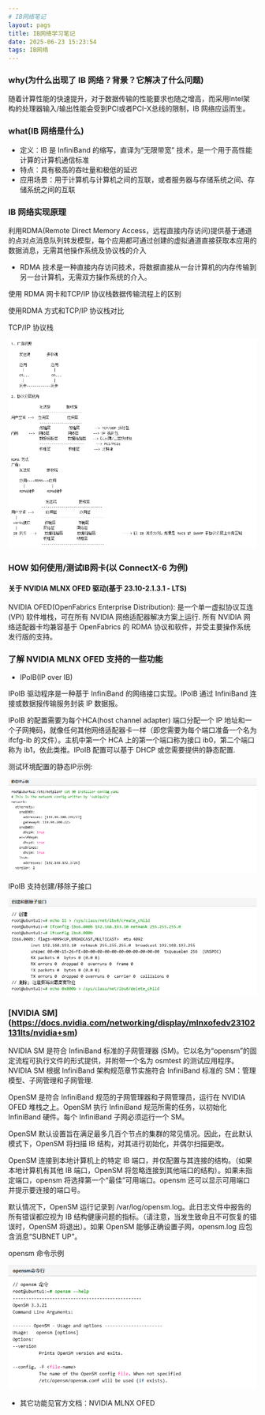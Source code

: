 ```yaml
---
# IB网络笔记
layout: pags
title: IB网络学习笔记
date: 2025-06-23 15:23:54
tags: IB网络
---
```


### why(为什么出现了 IB 网络？背景？它解决了什么问题)

随着计算性能的快速提升，对于数据传输的性能要求也随之增高，而采用Intel架构的处理器输入/输出性能会受到PCI或者PCI-X总线的限制，IB 网络应运而生。

### what(IB 网络是什么)

- 定义：IB 是 InfiniBand 的缩写，直译为“无限带宽” 技术，是一个用于高性能计算的计算机通信标准
- 特点：具有极高的吞吐量和极低的延迟
- 应用场景：用于计算机与计算机之间的互联，或者服务器与存储系统之间、存储系统之间的互联
  
### IB 网络实现原理
利用RDMA(Remote Direct Memory Access，远程直接内存访问)提供基于通道的点对点消息队列转发模型，每个应用都可通过创建的虚拟通道直接获取本应用的数据消息，无需其他操作系统及协议栈的介入

- RDMA 技术是一种直接内存访问技术，将数据直接从一台计算机的内存传输到另一台计算机，无需双方操作系统的介入。
  
使用 RDMA 网卡和TCP/IP 协议栈数据传输流程上的区别

使用RDMA 方式和TCP/IP 协议栈对比

TCP/IP 协议栈

![one](../imgs/2025.6.23-1.png)

### HOW 如何使用/测试IB网卡(以 ConnectX-6 为例)

#### 关于 NVIDIA MLNX OFED 驱动(基于 23.10-2.1.3.1 - LTS)

NVIDIA OFED(OpenFabrics Enterprise Distribution): 是一个单一虚拟协议互连 (VPI) 软件堆栈，可在所有 NVIDIA 网络适配器解决方案上运行. 所有 NVIDIA 网络适配器卡均兼容基于 OpenFabrics 的 RDMA 协议和软件，并受主要操作系统发行版的支持。

### 了解 NVIDIA MLNX OFED 支持的一些功能

- IPoIB(IP over IB)

IPoIB 驱动程序是一种基于 InfiniBand 的网络接口实现。IPoIB 通过 InfiniBand 连接或数据报传输服务封装 IP 数据报。

IPoIB 的配置需要为每个HCA(host channel adapter) 端口分配一个 IP 地址和一个子网掩码，就像任何其他网络适配器卡一样（即您需要为每个端口准备一个名为 ifcfg-ib<n> 的文件）。主机中第一个 HCA 上的第一个端口称为接口 ib0，第二个端口称为 ib1，依此类推。IPoIB 配置可以基于 DHCP 或您需要提供的静态配置.

测试环境配置的静态IP示例:

![one](../imgs/2025.6.23-2.jpg)

IPoIB 支持创建/移除子接口

![one](../imgs/2025.6.23-3.png)

### [NVIDIA SM] (https://docs.nvidia.com/networking/display/mlnxofedv23102131lts/nvidia+sm)
NVIDIA SM 是符合 InfiniBand 标准的子网管理器 (SM)。它以名为“opensm”的固定流程可执行文件的形式提供，并附带一个名为 osmtest 的测试应用程序。NVIDIA SM 根据 InfiniBand 架构规范章节实施符合 InfiniBand 标准的 SM：管理模型、子网管理和子网管理.

OpenSM 是符合 InfiniBand 规范的子网管理器和子网管理员，运行在 NVIDIA OFED 堆栈之上。OpenSM 执行 InfiniBand 规范所需的任务，以初始化 InfiniBand 硬件。每个 InfiniBand 子网必须运行一个 SM。

OpenSM 默认设置旨在满足最多几百个节点的集群的常见情况。因此，在此默认模式下，OpenSM 将扫描 IB 结构，对其进行初始化，并偶尔扫描更改。

OpenSM 连接到本地计算机上的特定 IB 端口，并仅配置与其连接的结构。（如果本地计算机有其他 IB 端口，OpenSM 将忽略连接到其他端口的结构）。如果未指定端口，opensm 将选择第一个“最佳”可用端口。opensm 还可以显示可用端口并提示要连接的端口号。

默认情况下，OpenSM 运行记录到 /var/log/opensm.log。此日志文件中报告的所有错误都应视为 IB 结构健康问题的指标。（请注意，当发生致命且不可恢复的错误时，OpenSM 将退出）。如果 OpenSM 能够正确设置子网，opensm.log 应包含消息“SUBNET UP”。

opensm 命令示例

![one](../imgs/2025.6.23-4.png)

- 其它功能见官方文档：NVIDIA MLNX OFED









